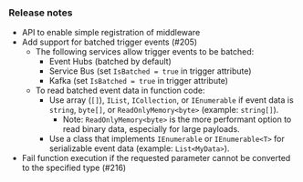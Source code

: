 ### Release notes
<!-- Please add your release notes in the following format:
- My change description (#PR/#issue)
-->
- API to enable simple registration of middleware
- Add support for batched trigger events (#205)
  - The following services allow trigger events to be batched:
    - Event Hubs (batched by default)
    - Service Bus (set `IsBatched = true` in trigger attribute)
    - Kafka (set `IsBatched = true` in trigger attribute)
  - To read batched event data in function code:
    - Use array (`[]`), `IList`, `ICollection`, or `IEnumerable` if event data is `string`, `byte[]`, or `ReadOnlyMemory<byte>` (example: `string[]`).
      - Note: `ReadOnlyMemory<byte>` is the more performant option to read binary data, especially for large payloads.
    - Use a class that implements `IEnumerable` or `IEnumerable<T>` for serializable event data (example: `List<MyData>`).
- Fail function execution if the requested parameter cannot be converted to the specified type (#216)